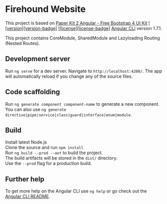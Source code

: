 
# Firehound Website

This project is based on [Paper Kit 2 Angular - Free Bootstrap 4 UI Kit](https://pk2-angular.creative-tim.com/) [![version][version-badge]][CHANGELOG] [![license][license-badge]][LICENSE] [Angular CLI](https://github.com/angular/angular-cli) version 1.7.1.

This project contains CoreModule, SharedModule and Lazyloading Routing (Nested Routes).
## Development server

Run `ng serve` for a dev server. Navigate to `http://localhost:4200/`. The app will automatically reload if you change any of the source files.

## Code scaffolding

Run `ng generate component component-name` to generate a new component. You can also use `ng generate directive|pipe|service|class|guard|interface|enum|module`.

## Build

Install latest Node.js \
Clone the source and run `npm install`\
Run `ng build --prod --aot` to build the project. \
The build artifacts will be stored in the `dist/` directory. \
Use the `--prod` flag for a production build.

## Further help

To get more help on the Angular CLI use `ng help` or go check out the [Angular CLI README](https://github.com/angular/angular-cli/blob/master/README.md).

[CHANGELOG]: ./CHANGELOG.md
[LICENSE]: ./LICENSE.md
